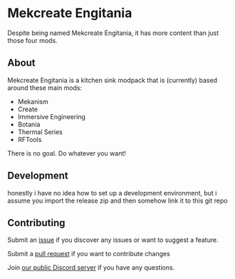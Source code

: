 # Mekcreate Engitania
Despite being named Mekcreate Engitania, it has more content than just those four mods.

## About
Mekcreate Engitania is a kitchen sink modpack that is (currently) based around these main mods:
- Mekanism
- Create
- Immersive Engineering
- Botania
- Thermal Series
- RFTools

There is no goal. Do whatever you want!

## Development
honestly i have no idea how to set up a development environment, but i assume you import the release zip and then somehow link it to this git repo

## Contributing
Submit an [issue](https://github.com/Meowcorp-Group/Mekcreate-and-more/issues) if you discover any issues or want to suggest a feature.

Submit a [pull request](https://github.com/Meowcorp-Group/Mekcreate-and-more/pulls) if you want to contribute changes

Join [our public Discord server](https://discord.gg/rUjCcZhkk7) if you have any questions.
